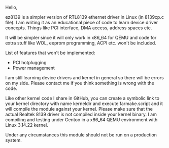 Hello,

ez8139 is a simpler version of RTL8139 ethernet driver in Linux (in 8139cp.c file). I am writing it as an educational piece of code to learn device driver concepts. Things like PCI interface, DMA access, address spaces etc.

It will be simpler since it will only work in x86_64 for QEMU and code for extra stuff like WOL, eeprom programming, ACPI etc. won't be included.

List of features that won't be implemented:
* PCI hotplugging
* Power management

I am still learning device drivers and kernel in general so there will be errors on my side. Please contact me if you think something is wrong with the code.

Like other kernel code I share in GitHub, you can create a symbolic link to your kernel directory with name kerneldir and execute farmake.script and it will compile the module against your kernel. Please make sure that the actual Realtek 8139 driver is not compiled inside your kernel binary. I am compiling and testing under Gentoo in a x86_64 QEMU environment with Linux 3.14.22 kernel.

Under any circumstances this module should not be run on a production system.

